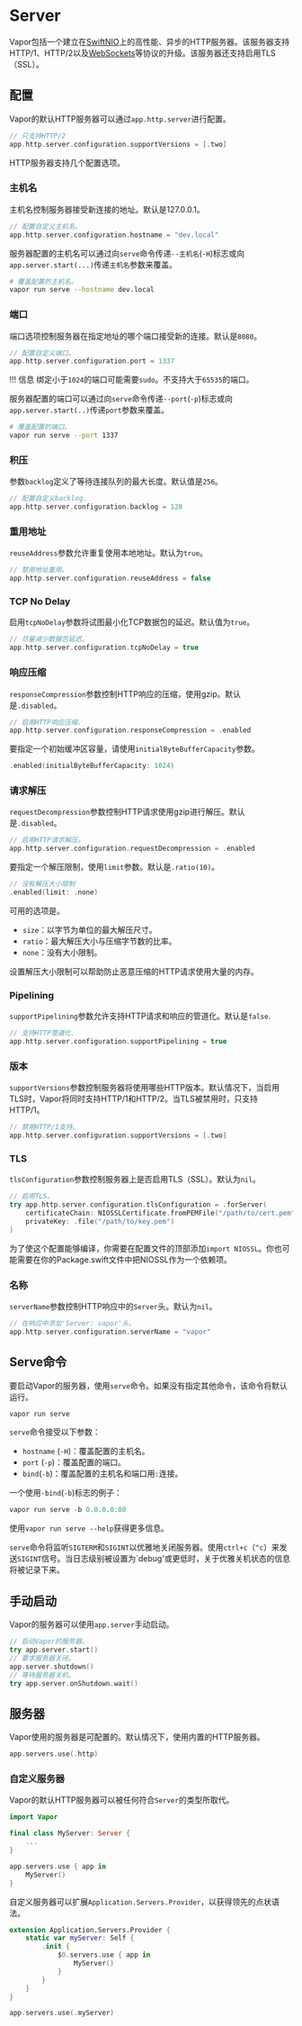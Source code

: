 # Server

Vapor包括一个建立在[SwiftNIO](https://github.com/apple/swift-nio)上的高性能、异步的HTTP服务器。该服务器支持HTTP/1、HTTP/2以及[WebSockets](websockets.md)等协议的升级。该服务器还支持启用TLS（SSL）。

## 配置

Vapor的默认HTTP服务器可以通过`app.http.server`进行配置。

```swift
// 只支持HTTP/2
app.http.server.configuration.supportVersions = [.two]
```

HTTP服务器支持几个配置选项。

### 主机名

主机名控制服务器接受新连接的地址。默认是127.0.0.1。

```swift
// 配置自定义主机名。
app.http.server.configuration.hostname = "dev.local"
```

服务器配置的主机名可以通过向`serve`命令传递`--主机名`(`-H`)标志或向`app.server.start(...)`传递`主机名`参数来覆盖。

```sh
# 覆盖配置的主机名。
vapor run serve --hostname dev.local
```

### 端口

端口选项控制服务器在指定地址的哪个端口接受新的连接。默认是`8080`。

```swift
// 配置自定义端口。
app.http.server.configuration.port = 1337
```

!!! 信息
    绑定小于`1024`的端口可能需要`sudo`。不支持大于`65535`的端口。


服务器配置的端口可以通过向`serve`命令传递`--port`(`-p`)标志或向`app.server.start(..)`传递`port`参数来覆盖。

```sh
# 覆盖配置的端口。
vapor run serve --port 1337
```

### 积压

参数`backlog`定义了等待连接队列的最大长度。默认值是`256`。

```swift
// 配置自定义backlog.
app.http.server.configuration.backlog = 128
```

### 重用地址

`reuseAddress`参数允许重复使用本地地址。默认为`true`。

```swift
// 禁用地址重用。
app.http.server.configuration.reuseAddress = false
```

### TCP No Delay

启用`tcpNoDelay`参数将试图最小化TCP数据包的延迟。默认值为`true`。

```swift
// 尽量减少数据包延迟。
app.http.server.configuration.tcpNoDelay = true
```

### 响应压缩

`responseCompression`参数控制HTTP响应的压缩，使用gzip。默认是`.disabled`。

```swift
// 启用HTTP响应压缩.
app.http.server.configuration.responseCompression = .enabled
```

要指定一个初始缓冲区容量，请使用`initialByteBufferCapacity`参数。

```swift
.enabled(initialByteBufferCapacity: 1024)
```

### 请求解压

`requestDecompression`参数控制HTTP请求使用gzip进行解压。默认是`.disabled`。

```swift
// 启用HTTP请求解压。
app.http.server.configuration.requestDecompression = .enabled
```

要指定一个解压限制，使用`limit`参数。默认是`.ratio(10)`。

```swift
// 没有解压大小限制
.enabled(limit: .none)
```

可用的选项是。

- `size`：以字节为单位的最大解压尺寸。
- `ratio`：最大解压大小与压缩字节数的比率。
- `none`：没有大小限制。

设置解压大小限制可以帮助防止恶意压缩的HTTP请求使用大量的内存。

### Pipelining

`supportPipelining`参数允许支持HTTP请求和响应的管道化。默认是`false`. 

```swift
// 支持HTTP管道化.
app.http.server.configuration.supportPipelining = true
```

### 版本

`supportVersions`参数控制服务器将使用哪些HTTP版本。默认情况下，当启用TLS时，Vapor将同时支持HTTP/1和HTTP/2。当TLS被禁用时，只支持HTTP/1。

```swift
// 禁用HTTP/1支持。
app.http.server.configuration.supportVersions = [.two]
```

### TLS

`tlsConfiguration`参数控制服务器上是否启用TLS（SSL）。默认为`nil`。

```swift
// 启用TLS。
try app.http.server.configuration.tlsConfiguration = .forServer(
    certificateChain: NIOSSLCertificate.fromPEMFile("/path/to/cert.pem").map { .certificate($0) },
    privateKey: .file("/path/to/key.pem")
)
```

为了使这个配置能够编译，你需要在配置文件的顶部添加`import NIOSSL`。你也可能需要在你的Package.swift文件中把NIOSSL作为一个依赖项。

### 名称

`serverName`参数控制HTTP响应中的`Server`头。默认为`nil`。

```swift
// 在响应中添加'Server: vapor'头。
app.http.server.configuration.serverName = "vapor"
```

## Serve命令

要启动Vapor的服务器，使用`serve`命令。如果没有指定其他命令，该命令将默认运行。

```swift
vapor run serve
```

`serve`命令接受以下参数：

- `hostname` (`-H`)：覆盖配置的主机名。
- `port` (`-p`)：覆盖配置的端口。
- `bind`(`-b`)：覆盖配置的主机名和端口用`:`连接。

一个使用`-bind`(`-b`)标志的例子：

```swift
vapor run serve -b 0.0.0.0:80
```

使用`vapor run serve --help`获得更多信息。

`serve`命令将监听`SIGTERM`和`SIGINT`以优雅地关闭服务器。使用`ctrl+c`（`^c`）来发送`SIGINT`信号。当日志级别被设置为`debug'或更低时，关于优雅关机状态的信息将被记录下来。

## 手动启动

Vapor的服务器可以使用`app.server`手动启动。

```swift
// 启动Vapor的服务器。
try app.server.start()
// 要求服务器关闭。
app.server.shutdown()
// 等待服务器关机。
try app.server.onShutdown.wait()
```

## 服务器

Vapor使用的服务器是可配置的。默认情况下，使用内置的HTTP服务器。

```swift
app.servers.use(.http)
```

### 自定义服务器

Vapor的默认HTTP服务器可以被任何符合`Server`的类型所取代。

```swift
import Vapor

final class MyServer: Server {
    ...
}

app.servers.use { app in
    MyServer()
}
```

自定义服务器可以扩展`Application.Servers.Provider`，以获得领先的点状语法。

```swift
extension Application.Servers.Provider {
    static var myServer: Self {
        .init {
            $0.servers.use { app in
                MyServer()
            }
        }
    }
}

app.servers.use(.myServer)
```
